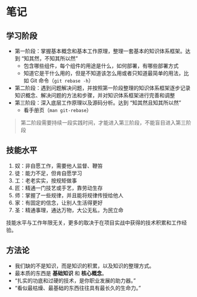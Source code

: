 # 笔记

## 学习阶段

* 第一阶段：掌握基本概念和基本工作原理，整理一套基本的知识体系框架。达到 “知其然，不知其所以然”
  * 包含哪些组件，每个组件的用途是什么，如何部署，有哪些部署方式
  * 知道它是干什么用的，但是不知道该怎么用或者只知道最简单的用法，比如 Git 命令（`git rebase -h`）
* 第二阶段：遇到问题解决问题，并按照第一阶段整理的知识体系框架逐步记录知识概念、解决问题的方法和步骤，并对知识体系框架进行完善和调整
* 第三阶段：深入底层工作原理以及源码分析。达到 “知其然且知其所以然”
  * 看手册页（`man git-rebase`）

> 第二阶段需要持续一段实践时间，才能进入第三阶段，不能盲目进入第三阶段

## 技能水平

1. 奴：非自愿工作，需要他人监督、鞭笞
2. 徒：能力不足，但肯自愿学习
3. 工：老老实实，按规矩做事
4. 匠：精通一门技艺或手艺，靠劳动生存
5. 师：掌握了一些规律，并且能将规律传授给他人
6. 家：有固定的信念，让别人生活得更好
7. 圣：精通事理，通达万物，大公无私，为民立命

技能水平与工作年限无关，更多的取决于在项目实战中获得的技术积累和工作经验。

## 方法论

* 我们缺的不是知识，而是知识的积累，以及知识的整理方式。
* 最本质的东西是 **基础知识** 和 **核心概念**。
* “扎实的功底和过硬的技术，是你职业发展的助力器。”
* “看似最枯燥、最基础的东西往往具有最长久的生命力。”

<!--

## 何时 commit

* 如果只有小改动可以不提交，如果要做合并等操作可以先 stash：`git stash save -u "..."`

## 文件模式

Ubuntu 共享访问 macOS 的文件时，Ubuntu 访问到的文件和目录其模式都是 755，而且无法在 Ubuntu 上改变（不影响 macOS 的文件模式），在 Ubuntu 创建文件和目录会导致文件模式更加混乱。

解决办法：

1. 在 macOS 或 Ubuntu 上创建内容（文件或目录）
2. 在 macOS 上统一修改文件和目录的模式
   1. macOS 文件（除目录外）默认模式：644（`find . -type f -exec chmod 644 {} \;`）
   2. macOS 目录默认模式：755（`find . -type d -exec chmod 755 {} \;`）
3. 在 macOS 上提交

## 避免空文件和空目录

```sh
$ find . -empty -type d
$ find . -empty -type f
```

## 删除 .DS_Store 文件

```sh
$ find . -type f -name ".DS_Store" -exec rm {} \;
```

-->
